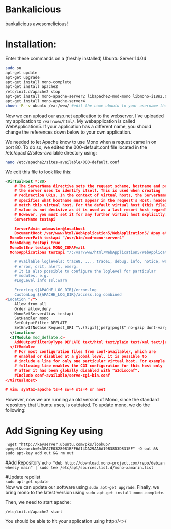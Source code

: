 # Bankalicious
bankalicious awesomelicious!

# Installation:
Enter these commands on a (freshly installed) Ubuntu Server 14.04
``` bash
sudo su
apt-get update
apt-get upgrade
apt-get install mono-complete
apt-get install apache2
/etc/init.d/apache2 stop
apt-get install mono-apache-server2 libapache2-mod-mono libmono-i18n2.0-cil
apt-get install mono-apache-server4
chown -R -v ubuntu /var/www/ #edit the name ubuntu to your username that you use on the server
```

Now we can upload our asp.net application to the webserver. I've uploaded my application to `/var/www/html/`. My webapplication is called WebApplication5. If your application has a different name, you should change the references down below to your own application. 

We needed to let Apache know to use Mono when a request came in on port 80.  To do so, we edited the 000-default.conf file located in the /etc/apach2/sites-available directory using:
``` bash
nano /etc/apache2/sites-available/000-default.conf
```

We edit this file to look like this:
``` xml
<VirtualHost *:80>
	# The ServerName directive sets the request scheme, hostname and port that
	# the server uses to identify itself. This is used when creating
	# redirection URLs. In the context of virtual hosts, the ServerName
	# specifies what hostname must appear in the request's Host: header to
	# match this virtual host. For the default virtual host (this file) this
	# value is not decisive as it is used as a last resort host regardless.
	# However, you must set it for any further virtual host explicitly.
	ServerName testapi

	ServerAdmin webmaster@localhost
	DocumentRoot /var/www/html/WebApplication5/WebApplication5/ #pay attention that this directory exists. This path should point to the location of where your bin/ resides
  MonoServerPath testapi "/usr/bin/mod-mono-server4"
  MonoDebug testapi true
  MonoSetEnv testapi MONO_IOMAP=all
  MonoApplications testapi "/:/var/www/html/WebApplication5/WebApplication5/ #pay attention that this directory exists. This path should point to the location of where your bin/ resides

	# Available loglevels: trace8, ..., trace1, debug, info, notice, warn,
	# error, crit, alert, emerg.
	# It is also possible to configure the loglevel for particular
	# modules, e.g.
	#LogLevel info ssl:warn

	ErrorLog ${APACHE_LOG_DIR}/error.log
	CustomLog ${APACHE_LOG_DIR}/access.log combined
<Location "/">
    Allow from all
    Order allow,deny
    MonoSetServerAlias testapi
    SetHandler mono
    SetOutputFilter DEFLATE
    SetEnvIfNoCase Request_URI "\.(?:gif|jpe?g|png)$" no-gzip dont-vary
  </Location>
  <IfModule mod_deflate.c>
    AddOutputFilterByType DEFLATE text/html text/plain text/xml text/javascript
  </IfModule>
	# For most configuration files from conf-available/, which are
	# enabled or disabled at a global level, it is possible to
	# include a line for only one particular virtual host. For example the
	# following line enables the CGI configuration for this host only
	# after it has been globally disabled with "a2disconf".
	#Include conf-available/serve-cgi-bin.conf
</VirtualHost>

# vim: syntax=apache ts=4 sw=4 sts=4 sr noet
```

However, now we are running an old version of Mono, since the standard repository that Ubuntu uses, is outdated. To update mono, we do the following:

# Add Signing Key using 

``` wget "http://keyserver.ubuntu.com/pks/lookup?op=get&search=0x3FA7E0328081BFF6A14DA29AA6A19B38D3D831EF" -O out && sudo apt-key add out && rm out```

#Add Repository
```echo "deb http://download.mono-project.com/repo/debian wheezy main" | sudo tee /etc/apt/sources.list.d/mono-xamarin.list  ```
  
#Update repolist  
 `sudo apt-get update  `  
Now we can update our software using `sudo apt-get upgrade`. Finally, we bring mono to the latest version using `sudo apt-get install mono-complete`.

Then, we need to start apache:

`/etc/init.d/apache2 start`

You should be able to hit your application using http://<<public ip address>>/




